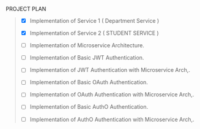 PROJECT PLAN

> - [x] Implementation of Service 1 ( Department Service )
>
> - [x] Implementation of Service 2 ( STUDENT SERVICE )
> 
> - [ ] Implementation of Microservice Architecture.
> 
> - [ ] Implementation of Basic JWT Authentication.
> 
> - [ ] Implementation of JWT Authentication with Microservice Arch,.
> 
> - [ ] Implementation of Basic OAuth Authentication.
> 
> - [ ] Implementation of OAuth Authentication with Microservice Arch,.
> 
> - [ ] Implementation of Basic AuthO Authentication.
> 
> - [ ] Implementation of AuthO Authentication with Microservice Arch,.
